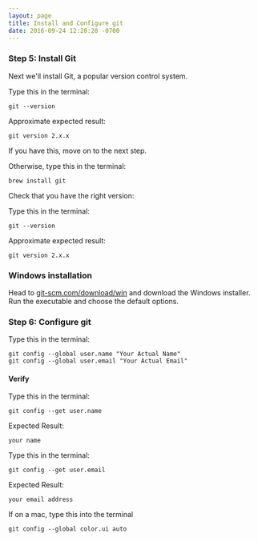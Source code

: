 ```yaml
---
layout: page
title: Install and Configure git
date: 2016-09-24 12:28:28 -0700
---
```



### Step 5: Install Git

Next we'll install Git, a popular version control system.

Type this in the terminal:

```
git --version
```

Approximate expected result:

```
git version 2.x.x
```

If you have this, move on to the next step.

Otherwise, type this in the terminal:
```
brew install git
```

Check that you have the right version:

Type this in the terminal:

```
git --version
```

Approximate expected result:

```
git version 2.x.x
```

### Windows installation

Head to [git-scm.com/download/win](http://git-scm.com/download/win) and download the Windows installer. Run the executable and choose the default options.


### Step 6: Configure git
Type this in the terminal:

```
git config --global user.name "Your Actual Name"
git config --global user.email "Your Actual Email"
```

#### Verify

Type this in the terminal:

```
git config --get user.name
```

Expected Result:
```
your name
```

Type this in the terminal:

```
git config --get user.email
```

Expected Result:
```
your email address
```

If on a mac, type this into the terminal

```
git config --global color.ui auto
```
